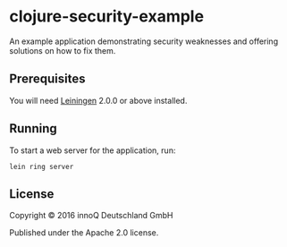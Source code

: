 # clojure-security-example

An example application demonstrating security weaknesses and offering 
solutions on how to fix them.

## Prerequisites

You will need [Leiningen][] 2.0.0 or above installed.

[leiningen]: https://github.com/technomancy/leiningen

## Running

To start a web server for the application, run:

    lein ring server

## License

Copyright © 2016 innoQ Deutschland GmbH

Published under the Apache 2.0 license.

